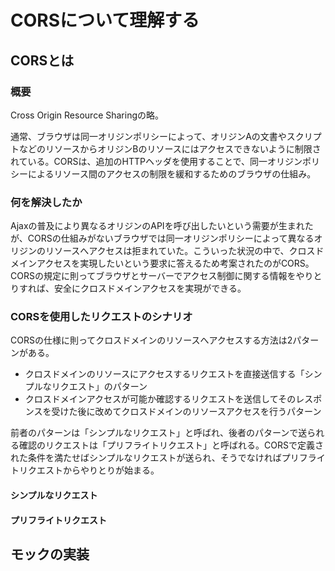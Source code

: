 # CORSについて理解する

## CORSとは

### 概要

Cross Origin Resource Sharingの略。

通常、ブラウザは同一オリジンポリシーによって、オリジンAの文書やスクリプトなどのリソースからオリジンBのリソースにはアクセスできないように制限されている。CORSは、追加のHTTPヘッダを使用することで、同一オリジンポリシーによるリソース間のアクセスの制限を緩和するためのブラウザの仕組み。

### 何を解決したか

Ajaxの普及により異なるオリジンのAPIを呼び出したいという需要が生まれたが、CORSの仕組みがないブラウザでは同一オリジンポリシーによって異なるオリジンのリソースへアクセスは拒まれていた。こういった状況の中で、クロスドメインアクセスを実現したいという要求に答えるため考案されたのがCORS。CORSの規定に則ってブラウザとサーバーでアクセス制御に関する情報をやりとりすれば、安全にクロスドメインアクセスを実現ができる。

### CORSを使用したリクエストのシナリオ

CORSの仕様に則ってクロスドメインのリソースへアクセスする方法は2パターンがある。

- クロスドメインのリソースにアクセスするリクエストを直接送信する「シンプルなリクエスト」のパターン
- クロスドメインアクセスが可能か確認するリクエストを送信してそのレスポンスを受けた後に改めてクロスドメインのリソースアクセスを行うパターン

前者のパターンは「シンプルなリクエスト」と呼ばれ、後者のパターンで送られる確認のリクエストは「プリフライトリクエスト」と呼ばれる。CORSで定義された条件を満たせばシンプルなリクエストが送られ、そうでなければプリフライトリクエストからやりとりが始まる。

#### シンプルなリクエスト

#### プリフライトリクエスト

## モックの実装
